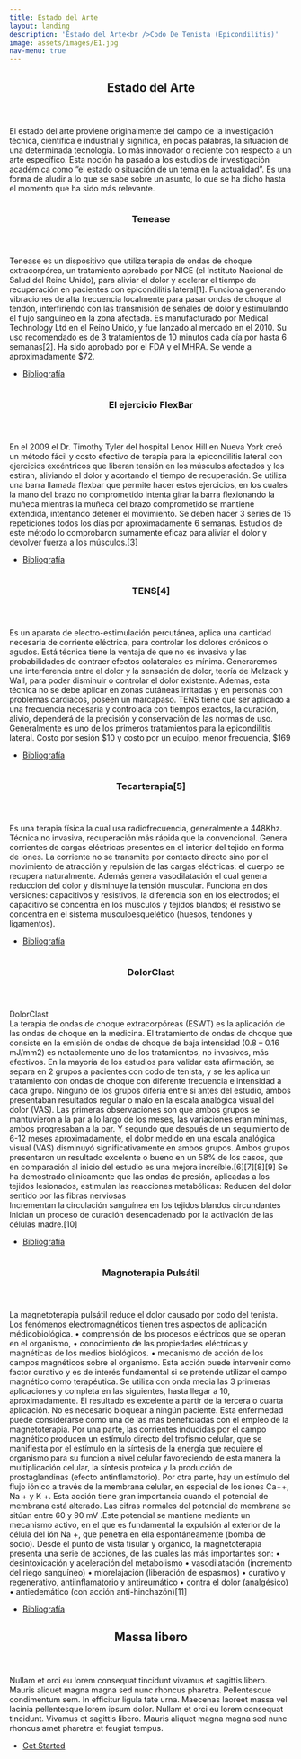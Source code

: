 ```yaml
---
title: Estado del Arte
layout: landing
description: 'Estado del Arte<br />Codo De Tenista (Epicondilitis)'
image: assets/images/E1.jpg
nav-menu: true
---
```


<!-- Main -->
<div id="main">

<!-- One -->
<section id="one">
	<div class="inner">
		<header class="major">
			<h2>Estado del Arte</h2>
		</header>
		<p>El estado del arte proviene originalmente del campo de la investigación técnica, científica e industrial y significa, en pocas palabras, la situación de una determinada tecnología. Lo más innovador o reciente con respecto a un arte específico. Esta noción ha pasado a los estudios de investigación académica como “el estado o situación de un tema en la actualidad”. Es una forma de aludir a lo que se sabe sobre un asunto, lo que se ha dicho hasta el momento que ha sido más relevante.</p>
	</div>
</section>

<!-- Two -->
<section id="two" class="spotlights">
	<section>
		<a href="generic.html" class="image">
			<img src="assets/images/A1.jpg" alt="" data-position="center center" />
		</a>
		<div class="content">
			<div class="inner">
				<header class="major">
					<h3>Tenease</h3>
				</header>
				<p>Tenease es un dispositivo que utiliza terapia de ondas de choque extracorpórea, un tratamiento aprobado por NICE (el Instituto Nacional de Salud del Reino Unido), para aliviar el dolor y acelerar el tiempo de recuperación en pacientes con epicondilitis lateral[1].  Funciona generando vibraciones de alta frecuencia localmente para pasar ondas de choque al tendón, interfiriendo con las transmisión de señales de dolor y estimulando el flujo sanguíneo en la zona afectada. Es manufacturado por Medical Technology Ltd en el Reino Unido, y fue lanzado al mercado en el 2010. Su uso recomendado es de 3 tratamientos de 10 minutos cada día por hasta 6 semanas[2].  Ha sido aprobado por el FDA y el MHRA. Se vende a aproximadamente $72.</p>
				<ul class="actions">
					<li><a href="generic.html" class="button">Bibliografía</a></li>
				</ul>
			</div>
		</div>
	</section>
	<section>
		<a href="generic.html" class="image">
			<img src="assets/images/A2.png" alt="" data-position="top center" />
		</a>
		<div class="content">
			<div class="inner">
				<header class="major">
					<h3>El ejercicio FlexBar</h3>
				</header>
				<p>En el 2009 el Dr. Timothy Tyler del hospital Lenox Hill en Nueva York creó un método fácil y costo efectivo de terapia para la epicondilitis lateral con ejercicios excéntricos que liberan tensión en los músculos afectados y los estiran, aliviando el dolor y acortando el tiempo de recuperación. Se utiliza una barra llamada flexbar que permite hacer estos ejercicios, en los cuales la mano del brazo no comprometido intenta girar la barra flexionando la muñeca mientras la muñeca del brazo comprometido se mantiene extendida, intentando detener el movimiento. Se deben hacer 3 series de 15 repeticiones todos los días por aproximadamente 6 semanas. Estudios de este método lo comprobaron sumamente eficaz para aliviar el dolor y devolver fuerza a los músculos.[3] </p>
				<ul class="actions">
					<li><a href="generic.html" class="button">Bibliografía</a></li>
				</ul>
			</div>
		</div>
	</section>
	<section>
		<a href="generic.html" class="image">
			<img src="assets/images/A3.jpg" alt="" data-position="25% 25%" />
		</a>
		<div class="content">
			<div class="inner">
				<header class="major">
					<h3>TENS[4]</h3>
				</header>
				<p>Es un aparato de electro-estimulación percutánea, aplica una cantidad necesaria de corriente eléctrica, para controlar los dolores crónicos o agudos. Está técnica tiene la ventaja de que no es invasiva y las probabilidades de contraer efectos colaterales es mínima. Generaremos una interferencia entre el dolor y la sensación de dolor,  teoría de Melzack y Wall, para poder disminuir o controlar el dolor existente. Además, esta técnica no se debe aplicar en zonas cutáneas irritadas y en personas con problemas cardiacos, poseen un marcapaso.
TENS tiene que ser aplicado a una frecuencia necesaria y controlada con tiempos exactos, la curación, alivio, dependerá de la precisión y conservación de las normas de uso.
Generalmente es uno de los primeros tratamientos para la epicondilitis lateral. 
Costo por sesión $10 y costo por un equipo, menor frecuencia, $169
</p>
				<ul class="actions">
					<li><a href="generic.html" class="button">Bibliografía</a></li>
				</ul>
			</div>
		</div>
	</section>
	<section>
		<a href="generic.html" class="image">
			<img src="assets/images/A4.jpg" alt="" data-position="top center" />
		</a>
		<div class="content">
			<div class="inner">
				<header class="major">
					<h3>Tecarterapia[5]</h3>
				</header>
				<p>Es una terapia física la cual usa radiofrecuencia, generalmente a 448Khz. Técnica no invasiva, recuperación más rápida que la convencional. Genera corrientes de cargas eléctricas presentes en el interior del tejido en forma de iones. La corriente no se transmite por contacto directo sino por el movimiento de atracción y repulsión de las cargas eléctricas: el cuerpo se recupera naturalmente. Además genera vasodilatación el cual genera reducción del dolor y disminuye la tensión muscular. Funciona en dos versiones: capacitivos y resistivos, la diferencia son en los electrodos; el capacitivo se concentra en los músculos y tejidos blandos; el resistivo se concentra en el sistema musculoesquelético (huesos, tendones y ligamentos). </p>
				<ul class="actions">
					<li><a href="generic.html" class="button">Bibliografía</a></li>
				</ul>
			</div>
		</div>
	</section>
	<section>
		<a href="generic.html" class="image">
			<img src="assets/images/A5.jpg" alt="" data-position="25% 25%" />
		</a>
		<div class="content">
			<div class="inner">
				<header class="major">
					<h3>DolorClast</h3>
				</header>
				<p>DolorClast<br>
La terapia de ondas de choque extracorpóreas (ESWT) es la aplicación de las ondas de choque en la medicina.
El tratamiento de ondas de choque que consiste en la emisión de ondas de choque de baja intensidad (0.8 – 0.16 mJ/mm2) es notablemente uno de los tratamientos, no invasivos, más efectivos. En la mayoría de los estudios para validar esta afirmación, se separa en 2 grupos a pacientes con codo de tenista, y se les aplica un tratamiento con ondas de choque con diferente frecuencia e intensidad a cada grupo. Ninguno de los grupos difería entre si antes del estudio, ambos presentaban resultados regular o malo en la escala analógica visual del dolor (VAS). Las primeras observaciones son que ambos grupos se mantuvieron a la par a lo largo de los meses, las variaciones eran mínimas, ambos progresaban a la par. Y segundo que después de un seguimiento de 6-12 meses aproximadamente, el dolor medido en una escala analógica visual (VAS) disminuyó significativamente en ambos grupos. Ambos grupos presentaron un resultado excelente o bueno en un 58% de los casos, que en comparación al inicio del estudio es una mejora increíble.[6][7][8][9] 					
Se ha demostrado clínicamente que las ondas de presión, aplicadas a los tejidos lesionados, estimulan las reacciones metabólicas:
	Reducen del dolor sentido por las fibras nerviosas<br>
	Incrementan la circulación sanguínea en los tejidos blandos circundantes<br>
	Inician un proceso de curación desencadenado por la activación de las células madre.[10]<br>
</p>
				<ul class="actions">
					<li><a href="generic.html" class="button">Bibliografía</a></li>
				</ul>
			</div>
		</div>
	</section>
	<section>
		<a href="generic.html" class="image">
			<img src="assets/images/A6.jpg" alt="" data-position="top center" />
		</a>
		<div class="content">
			<div class="inner">
				<header class="major">
					<h3>Magnoterapia Pulsátil</h3>
				</header>
				<p>La magnetoterapia pulsátil reduce el dolor causado por codo del tenista. Los fenómenos electromagnéticos tienen tres aspectos de aplicación médicobiológica.
•	comprensión de los procesos eléctricos que se operan en el organismo, 
•	conocimiento de las propiedades eléctricas y magnéticas de los medios biológicos. 
•	mecanismo de acción de los campos magnéticos sobre el organismo.
Esta acción puede intervenir como factor curativo y es de interés fundamental si se pretende utilizar el campo magnético como terapéutica. Se utiliza con onda media las 3 primeras aplicaciones y completa en las siguientes, hasta llegar a 10, aproximadamente. El resultado es excelente a partir de la tercera o cuarta aplicación. No es necesario bloquear a ningún paciente. Esta enfermedad puede considerarse como una de las más beneficiadas con el empleo de la magnetoterapia.
Por una parte, las corrientes inducidas por el campo magnético producen un estímulo directo del trofismo celular, que se manifiesta por el estímulo en la síntesis de la energía que requiere el organismo para su función a nivel celular favoreciendo de esta manera la multiplicación celular, la síntesis proteica y la producción de prostaglandinas (efecto antinflamatorio). Por otra parte, hay un estímulo del flujo iónico a través de la membrana celular, en especial de los iones Ca++, Na + y K +. Esta acción tiene gran importancia cuando el potencial de membrana está alterado. Las cifras normales del potencial de membrana se sitúan entre 60 y 90 mV .Este potencial se mantiene mediante un mecanismo activo, en el que es fundamental la expulsión al exterior de la célula del ión Na +, que penetra en ella espontáneamente (bomba de sodio). 
Desde el punto de vista tisular y orgánico, la magnetoterapia presenta una serie de acciones, de las cuales las más importantes son: 
•	desintoxicación y aceleración del metabolismo
•	vasodilatación (incremento del riego sanguíneo)
•	miorelajación (liberación de espasmos)
•	curativo y regenerativo, antiinflamatorio y antireumático
•	contra el dolor (analgésico)
•	antiedemático (con acción anti-hinchazón)[11]
 </p>
				<ul class="actions">
					<li><a href="generic.html" class="button">Bibliografía</a></li>
				</ul>
			</div>
		</div>
	</section>
	
</section>
<!-- Three -->
<section id="three">
	<div class="inner">
		<header class="major">
			<h2>Massa libero</h2>
		</header>
		<p>Nullam et orci eu lorem consequat tincidunt vivamus et sagittis libero. Mauris aliquet magna magna sed nunc rhoncus pharetra. Pellentesque condimentum sem. In efficitur ligula tate urna. Maecenas laoreet massa vel lacinia pellentesque lorem ipsum dolor. Nullam et orci eu lorem consequat tincidunt. Vivamus et sagittis libero. Mauris aliquet magna magna sed nunc rhoncus amet pharetra et feugiat tempus.</p>
		<ul class="actions">
			<li><a href="generic.html" class="button next">Get Started</a></li>
		</ul>
	</div>
</section>

</div>
